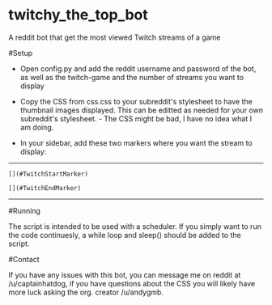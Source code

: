 twitchy_the_top_bot
===============

A reddit bot that get the most viewed Twitch streams of a game

#Setup

* Open config.py and add the reddit username and password of the bot, as well as the twitch-game and the number of streams you want to display

* Copy the CSS from css.css to your subreddit's stylesheet to have the thumbnail images displayed. This can be editted as needed for your own subreddit's stylesheet. - The CSS might be bad, I have no idea what I am doing.

* In your sidebar, add these two markers where you want the stream to display:

---
    [](#TwitchStartMarker)

    [](#TwitchEndMarker)
---

#Running 

The script is intended to be used with a scheduler. If you simply want to run the code continuesly, a while loop and sleep() should be added to the script.

#Contact 

If you have any issues with this bot, you can message me on reddit at /u/captainhatdog, if you have questions about the CSS you will likely have more luck asking the org. creator /u/andygmb.
